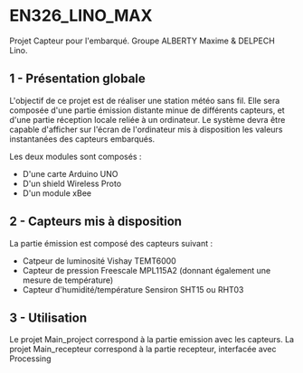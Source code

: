 # EN326_LINO_MAX
Projet Capteur pour l'embarqué.
Groupe ALBERTY Maxime & DELPECH Lino.

## 1 - Présentation globale
L'objectif de ce projet est de réaliser une station météo sans fil.
Elle sera composée d'une partie émission distante minue de différents capteurs, et d'une partie réception locale reliée à un ordinateur.
Le système devra être capable d'afficher sur l'écran de l'ordinateur mis à disposition les valeurs instantanées des capteurs embarqués.

Les deux modules sont composés :
 - D'une carte Arduino UNO
 - D'un shield Wireless Proto
 - D'un module xBee

## 2 - Capteurs mis à disposition
La partie émission est composé des capteurs suivant :
 - Catpeur de luminosité Vishay TEMT6000
 - Capteur de pression Freescale MPL115A2 (donnant également une mesure de température)
 - Capteur d'humidité/température Sensiron SHT15 ou RHT03

## 3 - Utilisation
Le projet Main_project correspond à la partie emission avec les capteurs.
La projet Main_recepteur correspond à la partie recepteur, interfacée avec Processing
